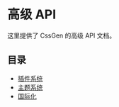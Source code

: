 # 高级 API

这里提供了 CssGen 的高级 API 文档。

## 目录

- [插件系统](plugins.md)
- [主题系统](themes.md)
- [国际化](i18n.md) 